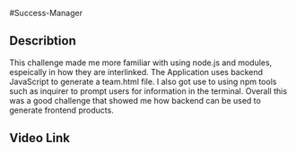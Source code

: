 #Success-Manager

## Describtion 

This challenge made me more familiar with using node.js and modules, espeically in how they are interlinked. The Application uses backend JavaScript to generate a team.html file. I also got use to using npm tools such as inquirer to prompt users for information in the terminal. Overall this was a good challenge that showed me how backend can be used to generate frontend products.

## Video Link
